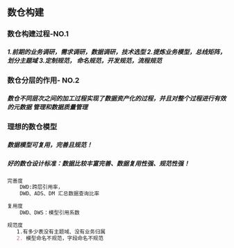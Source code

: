 ## 数仓构建

<h3>数仓构建过程-NO.1</h3>
<h5>1.前期的业务调研，需求调研，数据调研，技术选型 2.提炼业务模型，总线矩阵，划分主题域
 3.定制规范， 命名规范，开发规范，流程规范</h5>


<h3>数仓分层的作用- NO.2</h3>
 <h5>数仓不同层次之间的加工过程实现了数据资产化的过程，并且对整个过程进行有效的元数据
 管理和数据质量管理</h5>
 
 
 <h3>理想的数仓模型</h3>
 <h5>数据模型可复用，完善且规范！</h5>
 <h5>好的数仓设计标准：数据比较丰富完善、数据复用性强、规范性强！</h5>
 
```markdown
完善度
    DWD:跨层引用率，
    DWD、ADS、DM 汇总数据查询比率

复用度
    DWD、DWS：模型引用系数

规范度
   1.有多少表没有主题域、没有业务归属
   2. 模型命名不规范，字段命名不规范
```


 
 
 
 